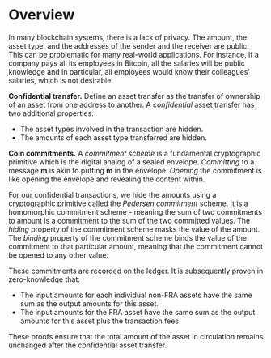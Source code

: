 # Overview

In many blockchain systems, there is a lack of privacy. The amount, the asset type, and the addresses of the sender and the receiver are public. This can be problematic for many real-world applications. For instance, if a company pays all its employees in Bitcoin, all the salaries will be public knowledge and in particular, all employees would know their colleagues' salaries, which is not desirable.

**Confidential transfer.** Define an asset transfer as the transfer of ownership of an asset from one address to another. A _confidential_ asset transfer has two additional properties:

* The asset types involved in the transaction are hidden.
* The amounts of each asset type transferred are hidden.

**Coin commitments.** A _commitment scheme_ is a fundamental cryptographic primitive which is the digital analog of a sealed envelope. _Committing_ to a message **m** is akin to putting **m** in the envelope. _Opening_ the commitment is like opening the envelope and revealing the content within.

For our confidential transactions, we hide the amounts using a cryptographic primitive called the _Pedersen commitment_ scheme. It is a homomorphic commitment scheme - meaning the sum of two commitments to amount is a commitment to the sum of the two committed values. The _hiding_ property of the commitment scheme masks the value of the amount. The _binding_ property of the commitment scheme binds the value of the commitment to that particular amount, meaning that the commitment cannot be opened to any other value.

These commitments are recorded on the ledger. It is subsequently proven in zero-knowledge that:

* The input amounts for each individual non-FRA assets have the same sum as the output amounts for this asset.
* The input amounts for the FRA asset have the same sum as the output amounts for this asset plus the transaction fees.

These proofs ensure that the total amount of the asset in circulation remains unchanged after the confidential asset transfer.
